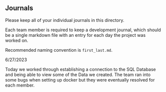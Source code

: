## Journals

Please keep all of your individual journals in this directory.

Each team member is required to keep a development journal, which should be a single markdown file with an entry for each day the project was worked on.

Recommended naming convention is `first_last.md`.

6/27/2023

Today we worked through establishing a connection to the SQL Database and being able to view some of the Data we created. The team ran into some bugs when setting up docker but they were eventually resolved for each member.
